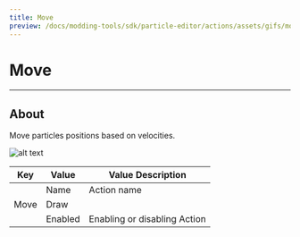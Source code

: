 ```yaml
---
title: Move
preview: /docs/modding-tools/sdk/particle-editor/actions/assets/gifs/move.gif
---
```


# Move

___

## About

Move particles positions based on velocities.

![alt text](assets/gifs/move.gif)

<table><thead>
  <tr>
    <th>Key</th>
    <th>Value</th>
    <th>Value Description</th>
  </tr></thead>
<tbody>
  <tr>
    <td rowspan="3">Move</td>
    <td>Name</td>
    <td>Action name</td>
  </tr>
  <tr>
    <td>Draw</td>
    <td></td>
  </tr>
  <tr>
    <td>Enabled</td>
    <td>Enabling or disabling Action</td>
  </tr>
</tbody>
</table>
